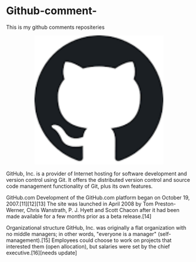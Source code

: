 # Github-comment-
This is my github comments repositeries
<p align="center">
  <img src="https://github.com/Nikolatesla2001/Github-comment-/blob/main/download.png" width="350" alt="accessibility text">
</p>
GitHub, Inc. is a provider of Internet hosting for software development and version control using Git. It offers the distributed version control and source code management functionality of Git, plus its own features.

GitHub.com
Development of the GitHub.com platform began on October 19, 2007.[11][12][13] The site was launched in April 2008 by Tom Preston-Werner, Chris Wanstrath, P. J. Hyett and Scott Chacon after it had been made available for a few months prior as a beta release.[14]

Organizational structure
GitHub, Inc. was originally a flat organization with no middle managers; in other words, "everyone is a manager" (self-management).[15] Employees could choose to work on projects that interested them (open allocation), but salaries were set by the chief executive.[16][needs update]
